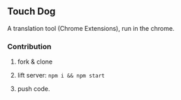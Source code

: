 ## Touch Dog
A translation tool (Chrome Extensions), run in the chrome.





### Contribution

1. fork & clone

2. lift server: `npm i && npm start`

3. push code.

